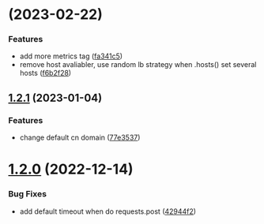 # [](https://code.byted.org/byteair/volcengine-sdk-python-rec/compare/v1.2.1...v) (2023-02-22)


### Features

* add more metrics tag ([fa341c5](https://code.byted.org/byteair/volcengine-sdk-python-rec/commits/fa341c55a1fd47956dbcab97fc5b81c0663f1ec6))
* remove host avaliabler, use random lb strategy when .hosts() set several hosts ([f6b2f28](https://code.byted.org/byteair/volcengine-sdk-python-rec/commits/f6b2f286d66b47379c8e090b00292256f0452234))



## [1.2.1](https://code.byted.org/byteair/volcengine-sdk-python-rec/compare/v1.2.0...v1.2.1) (2023-01-04)


### Features

* change default cn domain ([77e3537](https://code.byted.org/byteair/volcengine-sdk-python-rec/commits/77e3537afd4c20df663df676ea5ad5e4a1066c6d))



# [1.2.0](https://code.byted.org/byteair/volcengine-sdk-python-rec/compare/42944f2f754ef67eba8a509464a728e50e9d765b...v1.2.0) (2022-12-14)


### Bug Fixes

* add default timeout when do requests.post ([42944f2](https://code.byted.org/byteair/volcengine-sdk-python-rec/commits/42944f2f754ef67eba8a509464a728e50e9d765b))



